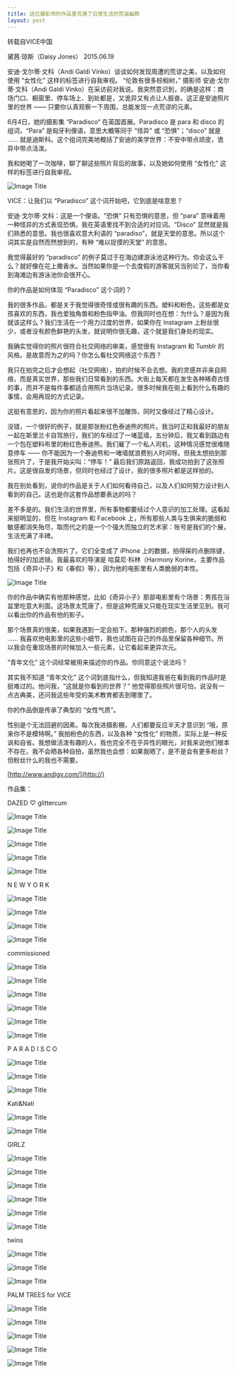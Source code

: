 ```yaml
---
title: 这位摄影师的作品里充满了日常生活的荒诞幽默
layout: post
---
```

转载自VICE中国

黛茜·琼斯（Daisy Jones）
2015.06.19
   
安迪·戈尔蒂·文科（Andi Galdi Vinko）谈谈如何发现周遭的荒谬之美，以及如何使用 “女性化” 这样的标签进行自我审视。
“伦敦有很多棕榈树，” 摄影师 安迪·戈尔蒂·文科（Andi Galdi Vinko）在采访前对我说。我突然意识到，的确是这样：商场门口、橱窗里、停车场上、到处都是，又诡异又有点让人振奋。这正是安迪照片里的世界 —— 只要你认真观察一下周围，总能发现一点荒谬的元素。

6月4日，她的摄影集 “Paradisco“ 在英国首展。Paradisco 是 para 和 disco 的组词，“Para” 是匈牙利俚语，意思大概等同于 “怪异” 或 “恐惧”；“disco” 就是 ...... 就是迪斯科。这个组词完美地概括了安迪的美学世界：不安中带点顽皮，诡异中带点活泼。

我和她喝了一次咖啡，聊了聊这些照片背后的故事，以及她如何使用 “女性化” 这样的标签进行自我审视。

![Image Title](https://www.tuchuang001.com/images/2017/02/05/para002_900.jpg)

VICE：让我们以 “Paradisco” 这个词开始吧，它到底是啥意思？

安迪·戈尔蒂·文科：这是一个俚语。“恐惧” 只有恐惧的意思，但 “para” 意味着用一种怪异的方式表现恐惧。我在英语里找不到合适的对应词。“Disco” 显然就是我们熟悉的意思。我也很喜欢意大利语的 “paradiso”，就是天堂的意思。所以这个词其实是自然而然想到的，有种 “难以捉摸的天堂” 的意思。

我觉得最好的 “paradisco” 的例子莫过于在海边建游泳池这种行为。你会这么干么？就好像在花上撒香水。当然如果你是一个去度假的游客就另当别论了，当你看到海滩边有游泳池你会很开心。

你的作品是如何体现 “Paradisco” 这个词的？

我的很多作品，都是关于我觉得很奇怪或很有趣的东西。塑料和粉色，这些都是女孩喜欢的东西，我也爱独角兽和粉色指甲油。但我同时也在想：为什么？是因为我就该这样么？我们生活在一个用力过度的世界，如果你在 Instagram 上粉丝很少，或者没有颜色鲜艳的头发，就说明你很无趣，这个就是我们身处的现实。

我确实觉得你的照片很符合社交网络的审美，感觉很有 Instagram 和 Tumblr 的风格。是故意而为之的吗？你怎么看社交网络这个东西？

我只在拍完之后才会想起（社交网络），拍的时候不会去想。我的灵感并非来自网络，而是真实世界，那些我们日常看到的东西。大街上每天都在发生各种稀奇古怪的事，而并不是每件事都适合用照片当场记录。很多时候我在街上看到什么有趣的事情，会用再现的方式记录。

这挺有意思的，因为你的照片看起来很不加雕饰，同时又像经过了精心设计。

没错，一个很好的例子，就是那张粉红色泰迪熊的照片。我当时正和我最好的朋友一起在斯里兰卡自驾旅行，我们的车经过了一堵蓝墙，五分钟后，我又看到路边有一个包在塑料布里的粉红色泰迪熊。我们雇了一个私人司机，这种情况感觉很难随意停车 —— 你不能因为一个泰迪熊和一堵墙就浪费别人时间呀。但我太想拍到那张照片了，于是我开始尖叫：“停车！” 最后我们原路返回，我成功拍到了这张照片。这是很自发的场景，但同时也经过了设计，我的很多照片都是这样拍的。

我在别处看到，说你的作品是关于人们如何看待自己，以及人们如何努力设计别人看到的自己。这也是你这套作品想要表达的吗？

差不多是的。我们生活的世界里，所有事物都要经过个人意识的加工处理。这看起来挺明显的，但在 Instagram 和 Facebook 上，所有那些人类与生俱来的脆弱和敏感都消失殆尽，取而代之的是一个个强大而独立的艺术家：账号是我们的个展，生活充满了丰碑。

我们也再也不会洗照片了。它们全变成了 iPhone 上的数据，拍得屎的点删除键，拍得好的加滤镜。我最喜欢的导演是 哈莫尼·科林（Harmony Korine，主要作品包括《奇异小子》和《春假》等），因为他的电影里有人类脆弱的本性。

![Image Title](https://www.tuchuang001.com/images/2017/02/05/para003_670.jpg)

你的作品中确实有他那种感觉，比如《奇异小子》那部电影里有个场景：男孩在浴盆里吃意大利面。这场景太荒唐了，但是这种荒唐又只能在现实生活里见到。我可以看出你的作品有他的影子。

那个场景真的很美，如果我遇到一定会拍下。那种强烈的颜色，那个人的头发 …… 我喜欢他电影里的这些小细节，我也试图在自己的作品里保留各种细节。所以我会在重现场景的时候加入一些元素，让它看起来更异次元。

“青年文化” 这个词经常被用来描述你的作品。你同意这个说法吗？

其实我不知道 “青年文化” 这个词到底指什么，但我知道我爸在看到我的作品时是挺难过的。他问我，“这就是你看到的世界？” 他觉得那些照片很可怕，说没有一点古典美，还问我这些年受的美术教育都丢到哪里了。

你的作品倒是传承了典型的 “女性气质”。

性别是个无法回避的因素。每次我进摄影棚，人们都要反应半天才意识到 “哦，原来你不是模特啊。” 我拍粉色的东西，以及各种 “女性化” 的物质，实际上是一种反讽和自省。我想做活泼有趣的人，我也完全不在乎异性的眼光，对我来说他们根本不存在。我不会晒各种自拍，虽然我也会想：如果我晒了，是不是会有更多粉丝？但粉丝什么的我也不需要。

[http://www.andigv.com/](http://)

作品集：

DAZED ♡ glittercum

![Image Title](https://www.tuchuang001.com/images/2017/02/05/ANDIGV_hair_02_800.jpg)

![Image Title](https://www.tuchuang001.com/images/2017/02/05/ANDIGV_makeup_002_800.jpg)

![Image Title](https://www.tuchuang001.com/images/2017/02/05/ANDIGV_makeup_007_800.jpg)

![Image Title](https://www.tuchuang001.com/images/2017/02/05/ANDIGV_makeup_008_800.jpg)

![Image Title](https://www.tuchuang001.com/images/2017/02/05/ANDIGV_makeup_001_800.jpg)

N E W Y O R K

![Image Title](https://www.tuchuang001.com/images/2017/02/05/_Q1A1607_1_o.jpg)

![Image Title](https://www.tuchuang001.com/images/2017/02/05/_Q1A1615_1_o.jpg)

![Image Title](https://www.tuchuang001.com/images/2017/02/05/_Q1A1618_1_o.jpg)

![Image Title](https://www.tuchuang001.com/images/2017/02/05/_Q1A1626_1_o.jpg)

commissioned

![Image Title](https://www.tuchuang001.com/images/2017/02/05/Untitled-19_1200.jpg)

![Image Title](https://www.tuchuang001.com/images/2017/02/05/Untitled-110_1200.jpg)

![Image Title](https://www.tuchuang001.com/images/2017/02/05/Untitled-112_1200.jpg)

![Image Title](https://www.tuchuang001.com/images/2017/02/05/Untitled-130_1200.jpg)

![Image Title](https://www.tuchuang001.com/images/2017/02/05/Untitled-139_1200.jpg)

![Image Title](https://www.tuchuang001.com/images/2017/02/05/Untitled-141_1200.jpg)

P A R A D I S C O

![Image Title](https://www.tuchuang001.com/images/2017/02/05/para013_600.jpg)

![Image Title](https://www.tuchuang001.com/images/2017/02/05/para015_670.jpg)

![Image Title](https://www.tuchuang001.com/images/2017/02/05/para026_670.jpg)

Kati&Nati

![Image Title](https://www.tuchuang001.com/images/2017/02/05/98290007-copy_670.jpg)

![Image Title](https://www.tuchuang001.com/images/2017/02/05/IMG_5762-copy_1200.jpg)

GIRLZ

![Image Title](https://www.tuchuang001.com/images/2017/02/05/girlsdazedsmall7_670.jpg)

![Image Title](https://www.tuchuang001.com/images/2017/02/05/girlsdazedsmall11_670.jpg)

![Image Title](https://www.tuchuang001.com/images/2017/02/05/girlsdazedsmall12_670.jpg)

![Image Title](https://www.tuchuang001.com/images/2017/02/05/girlsdazedsmall16_670.jpg)

![Image Title](https://www.tuchuang001.com/images/2017/02/05/Screen-Shot-2015-04-07-at-11.38.42_530.png)

![Image Title](https://www.tuchuang001.com/images/2017/02/05/Screen-Shot-2015-04-07-at-11.42.59_670.png)

twins

![Image Title](https://www.tuchuang001.com/images/2017/02/05/agv_04_670.jpg)

![Image Title](http://www.tuchuang001.com/images/2017/02/05/agv_05_670.jpg)

![Image Title](https://www.tuchuang001.com/images/2017/02/05/agv_10_670.jpg)

PALM TREES for VICE

![Image Title](https://www.tuchuang001.com/images/2017/02/05/PT_01_533.jpg)

![Image Title](https://www.tuchuang001.com/images/2017/02/05/PT_02_533.jpg)

![Image Title](https://www.tuchuang001.com/images/2017/02/05/PT_03_533.jpg)

![Image Title](https://www.tuchuang001.com/images/2017/02/05/PT_06_533.jpg)

![Image Title](https://www.tuchuang001.com/images/2017/02/05/PT_09_533.jpg)